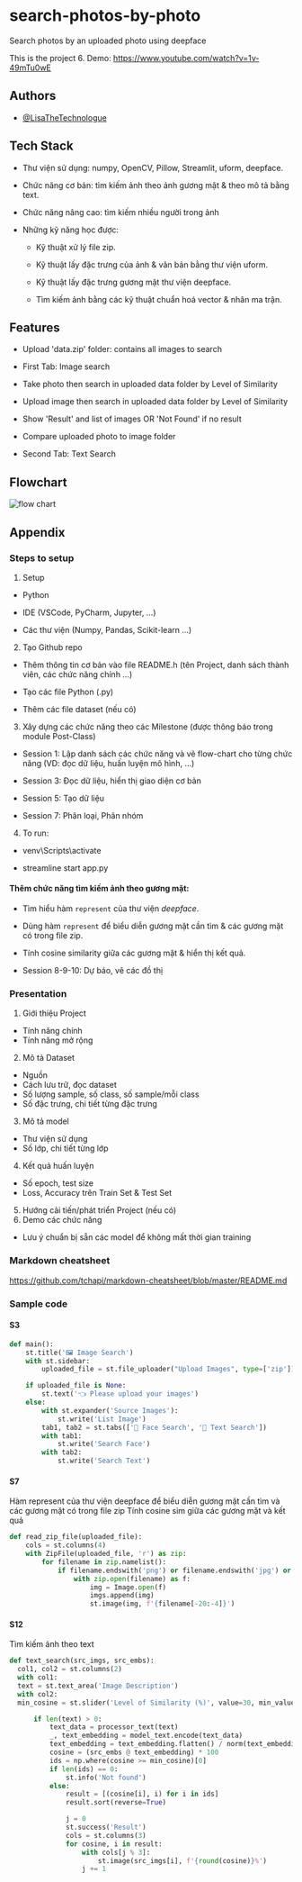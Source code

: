 # search-photos-by-photo

Search photos by an uploaded photo using deepface

This is the project 6. Demo: https://www.youtube.com/watch?v=1v-49mTu0wE

## Authors

- [@LisaTheTechnologue](https://www.github.com/LisaTheTechnologue)

## Tech Stack

- Thư viện sử dụng: numpy, OpenCV, Pillow, Streamlit, uform, deepface.

- Chức năng cơ bản: tìm kiếm ảnh theo ảnh gương mặt & theo mô tả bằng text.

- Chức năng nâng cao: tìm kiếm nhiều người trong ảnh

- Những kỹ năng học được:

  - Kỹ thuật xử lý file zip.

  - Kỹ thuật lấy đặc trưng của ảnh & văn bản bằng thư viện uform.

  - Kỹ thuật lấy đặc trưng gương mặt thư viện deepface.

  - Tìm kiếm ảnh bằng các kỹ thuật chuẩn hoá vector & nhân ma trận.

## Features

- Upload 'data.zip' folder: contains all images to search

- First Tab: Image search

- Take photo then search in uploaded data folder by Level of Similarity

- Upload image then search in uploaded data folder by Level of Similarity

- Show 'Result' and list of images OR 'Not Found' if no result

- Compare uploaded photo to image folder

- Second Tab: Text Search

## Flowchart

![flow chart](https://github.com/LisaTheTechnologue/search-photos-by-photo/main/mc4ia-milestone.drawio.png?raw=true)

## Appendix

### Steps to setup

1. Setup

- Python

- IDE (VSCode, PyCharm, Jupyter, …)

- Các thư viện (Numpy, Pandas, Scikit-learn …)

2. Tạo Github repo

- Thêm thông tin cơ bản vào file README.h (tên Project, danh sách thành viên, các chức năng chính …)

- Tạo các file Python (.py)

- Thêm các file dataset (nếu có)

3. Xây dựng các chức năng theo các Milestone (được thông báo trong module Post-Class)

- Session 1: Lập danh sách các chức năng và vẽ flow-chart cho từng chức năng (VD: đọc dữ liệu, huấn luyện mô hình, …)

- Session 3: Đọc dữ liệu, hiển thị giao diện cơ bản

- Session 5: Tạo dữ liệu

- Session 7: Phân loại, Phân nhóm

4. To run:

- venv\Scripts\activate

- streamline start app.py

#### Thêm chức năng tìm kiếm ảnh theo gương mặt:

- Tìm hiểu hàm `represent` của thư viện _deepface_.
- Dùng hàm `represent` để biểu diễn gương mặt cần tìm & các gương mặt có trong file zip.
- Tính cosine similarity giữa các gương mặt & hiển thị kết quả.

- Session 8-9-10: Dự báo, vẽ các đồ thị

### Presentation

1. Giới thiệu Project

- Tính năng chính
- Tính năng mở rộng

2. Mô tả Dataset

- Nguồn
- Cách lưu trữ, đọc dataset
- Số lượng sample, số class, số sample/mỗi class
- Số đặc trưng, chi tiết từng đặc trưng

3. Mô tả model

- Thư viện sử dụng
- Số lớp, chi tiết từng lớp

4. Kết quả huấn luyện

- Số epoch, test size
- Loss, Accuracy trên Train Set & Test Set

5. Hướng cải tiến/phát triển Project (nếu có)
6. Demo các chức năng

- Lưu ý chuẩn bị sẵn các model để không mất thời gian training

### Markdown cheatsheet

https://github.com/tchapi/markdown-cheatsheet/blob/master/README.md

### Sample code

#### S3

```python
def main():
    st.title('🖼 Image Search')
    with st.sidebar:
        uploaded_file = st.file_uploader("Upload Images", type=['zip'])

    if uploaded_file is None:
        st.text('👈 Please upload your images')
    else:
        with st.expander('Source Images'):
            st.write('List Image')
        tab1, tab2 = st.tabs(['🙂 Face Search', '📄 Text Search'])
        with tab1:
            st.write('Search Face')
        with tab2:
            st.write('Search Text')
```

#### S7

Hàm represent của thư viện deepface để biểu diễn gương mặt cần tìm và các gương mặt có trong file zip
Tính cosine sim giữa các gương mặt và kết quả

```python
def read_zip_file(uploaded_file):
    cols = st.columns(4)
    with ZipFile(uploaded_file, 'r') as zip:
        for filename in zip.namelist():
            if filename.endswith('png') or filename.endswith('jpg') or filename.endswith('jpeg'):
                with zip.open(filename) as f:
                    img = Image.open(f)
                    imgs.append(img)
                    st.image(img, f'{filename[-20:-4]}')
```

#### S12

Tìm kiếm ảnh theo text

```python
def text_search(src_imgs, src_embs):
  col1, col2 = st.columns(2)
  with col1:
  text = st.text_area('Image Description')
  with col2:
  min_cosine = st.slider('Level of Similarity (%)', value=30, min_value=10, max_value=100, step=5)

      if len(text) > 0:
          text_data = processor_text(text)
          _, text_embedding = model_text.encode(text_data)
          text_embedding = text_embedding.flatten() / norm(text_embedding)
          cosine = (src_embs @ text_embedding) * 100
          ids = np.where(cosine >= min_cosine)[0]
          if len(ids) == 0:
              st.info('Not found')
          else:
              result = [(cosine[i], i) for i in ids]
              result.sort(reverse=True)

              j = 0
              st.success('Result')
              cols = st.columns(3)
              for cosine, i in result:
                  with cols[j % 3]:
                      st.image(src_imgs[i], f'{round(cosine)}%')
                  j += 1
```
